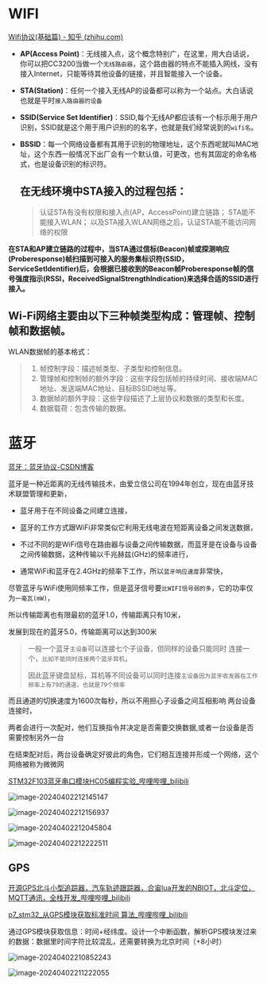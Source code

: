 # WIFI

[Wifi协议(基础篇) - 知乎 (zhihu.com)](https://zhuanlan.zhihu.com/p/660568077)

- **AP(Access Point)**：无线接入点，这个概念特别广，在这里，用大白话说，你可以把CC3200当做一个`无线路由器`，这个路由器的特点不能插入网线，没有接入Internet，只能等待其他设备的链接，并且智能接入一个设备。

- **STA(Station)**：任何一个接入无线AP的设备都可以称为一个站点。大白话说也就是平时`接入路由器的设备`

- **SSID(Service Set Identifier)**：SSID,每个无线AP都应该有一个标示用于用户识别，SSID就是这个用于用户识别的的名字，也就是我们经常说到的`wifi名`。

- **BSSID**：每一个网络设备都有其用于识别的物理地址，这个东西呢就叫MAC地址，这个东西一般情况下出厂会有一个默认值，可更改，也有其固定的命名格式，也是设备识别的标识符。

  ## **在无线环境中STA接入的过程包括**：

  > 认证STA有没有权限和接入点(AP，AccessPoint)建立链路；
  > STA能不能接入WLAN；
  > 以及STA接入WLAN网络之后，认证STA能不能访问网络的权限

**在STA和AP建立链路的过程中，当STA通过信标(Beacon)帧或探测响应(Proberesponse)帧扫描到可接入的服务集标识符(SSID，ServiceSetIdentifier)后，会根据已接收到的Beacon帧Proberesponse帧的信号强度指示(RSSI，ReceivedSignalStrengthIndication)来选择合适的SSID进行接入。**

## **Wi-Fi网络主要由以下三种帧类型构成：管理帧、控制帧和数据帧。**

WLAN数据帧的基本格式：

> 1. 帧控制字段：描述帧类型、子类型和控制信息。
> 2. 管理帧和控制帧的额外字段：这些字段包括帧的持续时间、接收端MAC地址、发送端MAC地址、目标BSSID地址等。
> 3. 数据帧的额外字段：这些字段描述了上层协议和数据的类型和长度。
> 4. 数据载荷：包含传输的数据。



# 蓝牙

[蓝牙：蓝牙协议-CSDN博客](https://blog.csdn.net/qq_34810707/article/details/88546173)


蓝牙是一种近距离的无线传输技术，由爱立信公司在1994年创立，现在由蓝牙技术联盟管理和更新，

- 蓝牙用于在不同设备之间建立连接，
- 蓝牙的工作方式跟WiFi非常类似它利用无线电波在短距离设备之间发送数据，
- 不过不同的是WiFi信号在路由器与设备之间传输数据，而蓝牙是在设备与设备之间传输数据，这种传输以千兆赫兹(GHz)的频率进行，

- 通常WiFi和蓝牙在2.4GHz的频率下工作，所以`蓝牙响应速度`非常快，

尽管蓝牙与WiFi使用同频率工作，但是蓝牙信号要`比WIFI信号弱的多`，它的功率仅为`一毫瓦(mW)`，

所以传输距离也有限最初的蓝牙1.0，传输距离只有10米，

发展到现在的蓝牙5.0，传输距离可以达到300米

> 一般一个蓝牙`主设备`可以连接七个子设备，但同样的设备只能同时
> 连接一个，`比如不能同时连接两个蓝牙耳机`，
>
> 因此蓝牙键盘鼠标，耳机等不同设备可以同时连接`主设备因为蓝牙收发器在工作频率上有79的通道，也就是79个频率`

而且通道的切换速度为1600次每秒，所以不用担心子设备之间互相影响
两台设备连接时，

两者会进行一次配对，他们互换指令并决定是否需要交换数据,或者一台设备是否需要控制另外一台

在结束配对后，两台设备确定好彼此的角色，它们相互连接并形成一个网络，这个网络被称为微微网

[STM32F103蓝牙串口模块HC05编程实验_哔哩哔哩_bilibili](https://www.bilibili.com/video/BV1GG4y187hf/?spm_id_from=333.337.search-card.all.click&vd_source=c4b26319211bc9ccc5ba3a0a22916e39)

![image-20240402212145147](D:\A_Document\Routine_Document\实习\学习\image-20240402212145147.png)

![image-20240402212156937](D:\A_Document\Routine_Document\实习\学习\image-20240402212156937.png)

![image-20240402212045804](D:\A_Document\Routine_Document\实习\学习\image-20240402212045804.png)

![image-20240402212222511](D:\A_Document\Routine_Document\实习\学习\image-20240402212222511.png)



## GPS

[开源GPS北斗小型追踪器，汽车轨迹跟踪器，合宙lua开发的NBIOT，北斗定位，MQTT通讯，全栈开发_哔哩哔哩_bilibili](https://www.bilibili.com/video/BV1He4y1m7PF/?spm_id_from=333.788.recommend_more_video.0&vd_source=c4b26319211bc9ccc5ba3a0a22916e39)

[p7_stm32_从GPS模块获取标准时间 算法_哔哩哔哩_bilibili](https://www.bilibili.com/video/BV11p4y1D74f/?spm_id_from=333.337.search-card.all.click)

通过GPS模块获取信息：时间+经纬度。设计一个中断函数，解析GPS模块发过来的数据：数据里时间字符比较混乱，还需要转换为北京时间（+8小时）

![image-20240402210852243](D:\A_Document\Routine_Document\实习\学习\image-20240402210852243.png)

![image-20240402211222055](D:\A_Document\Routine_Document\实习\学习\image-20240402211222055.png)